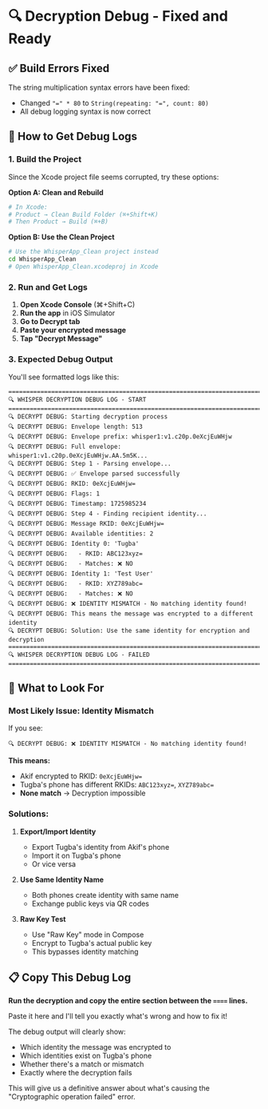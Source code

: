 # 🔍 Decryption Debug - Fixed and Ready

## ✅ Build Errors Fixed

The string multiplication syntax errors have been fixed:
- Changed `"=" * 80` to `String(repeating: "=", count: 80)`
- All debug logging syntax is now correct

## 🚀 How to Get Debug Logs

### 1. Build the Project
Since the Xcode project file seems corrupted, try these options:

**Option A: Clean and Rebuild**
```bash
# In Xcode:
# Product → Clean Build Folder (⌘+Shift+K)
# Then Product → Build (⌘+B)
```

**Option B: Use the Clean Project**
```bash
# Use the WhisperApp_Clean project instead
cd WhisperApp_Clean
# Open WhisperApp_Clean.xcodeproj in Xcode
```

### 2. Run and Get Logs
1. **Open Xcode Console** (⌘+Shift+C)
2. **Run the app** in iOS Simulator
3. **Go to Decrypt tab**
4. **Paste your encrypted message**
5. **Tap "Decrypt Message"**

### 3. Expected Debug Output

You'll see formatted logs like this:

```
================================================================================
🔍 WHISPER DECRYPTION DEBUG LOG - START
================================================================================
🔍 DECRYPT DEBUG: Starting decryption process
🔍 DECRYPT DEBUG: Envelope length: 513
🔍 DECRYPT DEBUG: Envelope prefix: whisper1:v1.c20p.0eXcjEuWHjw
🔍 DECRYPT DEBUG: Full envelope: whisper1:v1.c20p.0eXcjEuWHjw.AA.5m5K...
🔍 DECRYPT DEBUG: Step 1 - Parsing envelope...
🔍 DECRYPT DEBUG: ✅ Envelope parsed successfully
🔍 DECRYPT DEBUG: RKID: 0eXcjEuWHjw=
🔍 DECRYPT DEBUG: Flags: 1
🔍 DECRYPT DEBUG: Timestamp: 1725985234
🔍 DECRYPT DEBUG: Step 4 - Finding recipient identity...
🔍 DECRYPT DEBUG: Message RKID: 0eXcjEuWHjw=
🔍 DECRYPT DEBUG: Available identities: 2
🔍 DECRYPT DEBUG: Identity 0: 'Tugba'
🔍 DECRYPT DEBUG:   - RKID: ABC123xyz=
🔍 DECRYPT DEBUG:   - Matches: ❌ NO
🔍 DECRYPT DEBUG: Identity 1: 'Test User'
🔍 DECRYPT DEBUG:   - RKID: XYZ789abc=
🔍 DECRYPT DEBUG:   - Matches: ❌ NO
🔍 DECRYPT DEBUG: ❌ IDENTITY MISMATCH - No matching identity found!
🔍 DECRYPT DEBUG: This means the message was encrypted to a different identity
🔍 DECRYPT DEBUG: Solution: Use the same identity for encryption and decryption
================================================================================
🔍 WHISPER DECRYPTION DEBUG LOG - FAILED
================================================================================
```

## 🎯 What to Look For

### Most Likely Issue: Identity Mismatch
If you see:
```
🔍 DECRYPT DEBUG: ❌ IDENTITY MISMATCH - No matching identity found!
```

**This means:**
- Akif encrypted to RKID: `0eXcjEuWHjw=`
- Tugba's phone has different RKIDs: `ABC123xyz=`, `XYZ789abc=`
- **None match** → Decryption impossible

### Solutions:

1. **Export/Import Identity**
   - Export Tugba's identity from Akif's phone
   - Import it on Tugba's phone
   - Or vice versa

2. **Use Same Identity Name**
   - Both phones create identity with same name
   - Exchange public keys via QR codes

3. **Raw Key Test**
   - Use "Raw Key" mode in Compose
   - Encrypt to Tugba's actual public key
   - This bypasses identity matching

## 📋 Copy This Debug Log

**Run the decryption and copy the entire section between the `====` lines.**

Paste it here and I'll tell you exactly what's wrong and how to fix it!

The debug output will clearly show:
- Which identity the message was encrypted to
- Which identities exist on Tugba's phone  
- Whether there's a match or mismatch
- Exactly where the decryption fails

This will give us a definitive answer about what's causing the "Cryptographic operation failed" error.